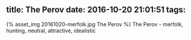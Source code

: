 title: The Perov
date: 2016-10-20 21:01:51
tags:
---
{% asset_img 20161020-merfolk.jpg The Perov %}
The Perov - merfolk, hunting, neutral, attractive, idealistic

